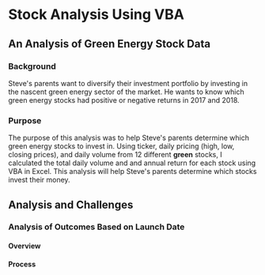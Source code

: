 # Stock Analysis Using VBA

## An Analysis of Green Energy Stock Data

### Background

Steve's parents want to diversify their investment portfolio by investing in the nascent green energy sector of the market. He wants to know which green energy stocks had positive or negative returns in 2017 and 2018. 

### Purpose

The purpose of this analysis was to help Steve's parents determine which green energy stocks to invest in. Using ticker, daily pricing (high, low, closing prices), and daily volume from 12 different **green** stocks, I calculated the total daily volume and and annual return for each stock using VBA in Excel. This analysis will help Steve's parents determine which stocks invest their money.

## Analysis and Challenges

### Analysis of Outcomes Based on Launch Date

#### Overview

#### Process 
